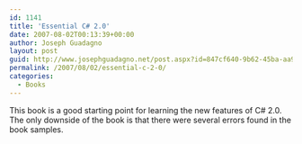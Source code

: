 ```yaml
---
id: 1141
title: 'Essential C# 2.0'
date: 2007-08-02T00:13:39+00:00
author: Joseph Guadagno
layout: post
guid: http://www.josephguadagno.net/post.aspx?id=847cf640-9b62-45ba-aa9b-9857bfd84a20
permalink: /2007/08/02/essential-c-2-0/
categories:
  - Books
---
```

This book is a good starting point for learning the new features of C# 2.0.  The only downside of the book is that there were several errors found in the book samples.